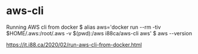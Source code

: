 # aws-cli
Running AWS cli from docker
$ alias aws='docker run --rm -tiv $HOME/.aws:/root/.aws -v $(pwd):/aws i88ca/aws-cli aws'
$ aws --version

https://it.i88.ca/2020/02/run-aws-cli-from-docker.html
